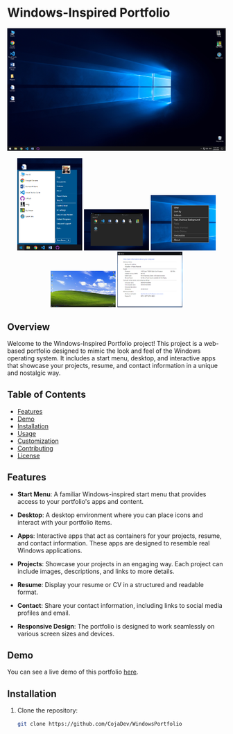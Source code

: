 # Windows-Inspired Portfolio

![Windows-Inspired Portfolio](screenshot.png)

<p align="center">
  <img src="Screenshot_2.png" alt="Screenshot 2" width="150">
  <img src="Screenshot_3.png" alt="Screenshot 3" width="150">
  <img src="Screenshot_4.png" alt="Screenshot 4" width="150">
  <img src="Screenshot_5.png" alt="Screenshot 5" width="150">
  <img src="Screenshot_6.png" alt="Screenshot 6" width="150">
</p>

## Overview

Welcome to the Windows-Inspired Portfolio project! This project is a web-based portfolio designed to mimic the look and feel of the Windows operating system. It includes a start menu, desktop, and interactive apps that showcase your projects, resume, and contact information in a unique and nostalgic way.

## Table of Contents

- [Features](#features)
- [Demo](#demo)
- [Installation](#installation)
- [Usage](#usage)
- [Customization](#customization)
- [Contributing](#contributing)
- [License](#license)

## Features

- **Start Menu**: A familiar Windows-inspired start menu that provides access to your portfolio's apps and content.

- **Desktop**: A desktop environment where you can place icons and interact with your portfolio items.

- **Apps**: Interactive apps that act as containers for your projects, resume, and contact information. These apps are designed to resemble real Windows applications.

- **Projects**: Showcase your projects in an engaging way. Each project can include images, descriptions, and links to more details.

- **Resume**: Display your resume or CV in a structured and readable format.

- **Contact**: Share your contact information, including links to social media profiles and email.

- **Responsive Design**: The portfolio is designed to work seamlessly on various screen sizes and devices.

## Demo

You can see a live demo of this portfolio [here](https://windows-portfolio-v2.vercel.app/).

## Installation

1. Clone the repository:

   ```bash
   git clone https://github.com/CojaDev/WindowsPortfolio
